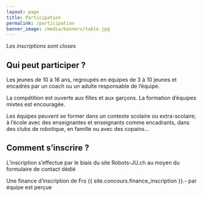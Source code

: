 ```yaml
---
layout: page
title: Participation
permalink: /participation
banner_image: /media/banners/table.jpg
---
```


*Les inscriptions sont closes*

## Qui peut participer ?

Les jeunes de 10 à 16 ans, regroupés en équipes de 3 à 10 jeunes et encadrés
par un coach ou un adulte responsable de l’équipe.

La compétition est ouverte aux filles et aux garçons.
La formation d’équipes mixtes est encouragée.

Les équipes peuvent se former dans un contexte scolaire ou extra-scolaire;
à l’école avec des enseignantes et enseignants comme encadrants,
dans des clubs de robotique, en famille ou avec des copains…

## Comment s’inscrire ?

L’inscription s’effectue par le biais du site Robots-JU.ch
au moyen du formulaire de contact dédié

Une finance d’inscription de Frs {{ site.concours.finance_inscription }}.- par équipe est perçue
